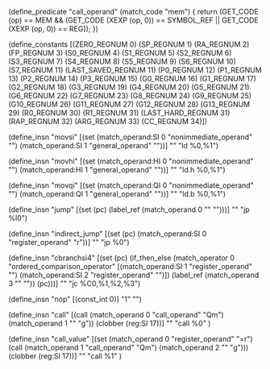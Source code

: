 (define_predicate "call_operand"
  (match_code "mem")
{
  return (GET_CODE (op) == MEM
	  && (GET_CODE (XEXP (op, 0)) == SYMBOL_REF
			|| GET_CODE (XEXP (op, 0)) == REG));
})

(define_constants
	[(ZERO_REGNUM 0)
	(SP_REGNUM		1)
	(RA_REGNUM		2)
	(FP_REGNUM		3)
	(S0_REGNUM		4)
	(S1_REGNUM		5)
	(S2_REGNUM		6)
	(S3_REGNUM		7)
	(S4_REGNUM		8)
	(S5_REGNUM		9)
	(S6_REGNUM		10)
	(S7_REGNUM		11)
	(LAST_SAVED_REGNUM	11)
	(P0_REGNUM		12)
	(P1_REGNUM		13)
	(P2_REGNUM		14)
	(P3_REGNUM		15)
	(G0_REGNUM		16)
	(G1_REGNUM		17)
	(G2_REGNUM		18)
	(G3_REGNUM		19)
	(G4_REGNUM		20)
	(G5_REGNUM		21)
	(G6_REGNUM		22)
	(G7_REGNUM		23)
	(G8_REGNUM		24)
	(G9_REGNUM		25)
	(G10_REGNUM		26)
	(G11_REGNUM		27)
	(G12_REGNUM		28)
	(G13_REGNUM		29)
	(R0_REGNUM		30)
	(R1_REGNUM		31)
	(LAST_HARD_REGNUM	31)
	(RAP_REGNUM		32)
	(ARG_REGNUM		33)
	(CC_REGNUM		34)])

(define_insn "movsi"
	[(set (match_operand:SI 0 "nonimmediate_operand" "")
		(match_operand:SI 1 "general_operand" ""))]
	""
	"ld %0,%1")

(define_insn "movhi"
	[(set (match_operand:HI 0 "nonimmediate_operand" "")
		(match_operand:HI 1 "general_operand" ""))]
	""
	"ld.h %0,%1")

(define_insn "movqi"
	[(set (match_operand:QI 0 "nonimmediate_operand" "")
		(match_operand:QI 1 "general_operand" ""))]
	""
	"ld.b %0,%1")

(define_insn "jump"
  [(set (pc) (label_ref (match_operand 0 "" "")))]
  ""
  "jp %l0")

(define_insn "indirect_jump"
	[(set (pc) (match_operand:SI 0 "register_operand" "r"))]
	""
	"jp %0")

(define_insn "cbranchsi4"
	[(set (pc)
		(if_then_else (match_operator 0 "ordered_comparison_operator"
		[(match_operand:SI 1 "register_operand" "")
			(match_operand:SI 2 "register_operand" "")])
		(label_ref (match_operand 3 "" ""))
		(pc)))]
	""
	"jc %C0,%1,%2,%3")

(define_insn "nop"
	[(const_int 0)]
	"1"
	"")

(define_insn "call"
  [(call (match_operand 0 "call_operand" "Qm")
	 (match_operand 1 ""             "g"))
   (clobber (reg:SI 17))]
  ""
  "call %0"
)

(define_insn "call_value"
  [(set (match_operand 0 "register_operand"  "=r")
	(call (match_operand 1 "call_operand" "Qm")
	      (match_operand 2 ""             "g")))
   (clobber (reg:SI 17))]
  ""
  "call %1"
)
